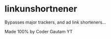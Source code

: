 # linkunshortnener
Bypasses major trackers, and ad link shorteners...

Made 100% by Coder Gautam YT
